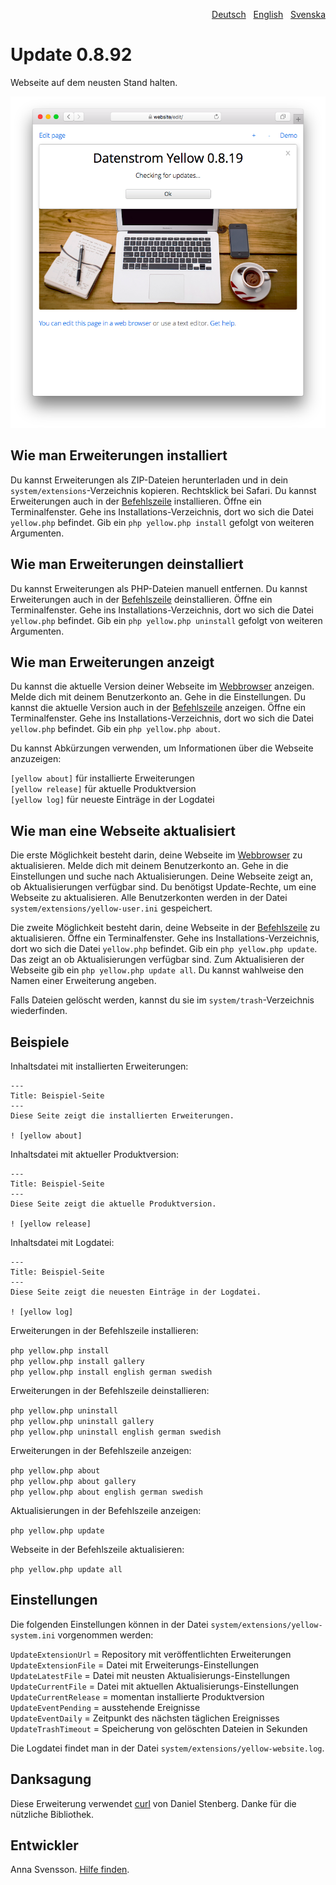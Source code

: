 <p align="right"><a href="README-de.md">Deutsch</a> &nbsp; <a href="README.md">English</a> &nbsp; <a href="README-sv.md">Svenska</a></p>

# Update 0.8.92

Webseite auf dem neusten Stand halten.

<p align="center"><img src="update-screenshot.png?raw=true" alt="Bildschirmfoto"></p>

## Wie man Erweiterungen installiert

Du kannst Erweiterungen als ZIP-Dateien herunterladen und in dein `system/extensions`-Verzeichnis kopieren. Rechtsklick bei Safari. Du kannst Erweiterungen auch in der [Befehlszeile](https://github.com/annaesvensson/yellow-command/tree/main/README-de.md) installieren. Öffne ein Terminalfenster. Gehe ins Installations-Verzeichnis, dort wo sich die Datei `yellow.php` befindet. Gib ein `php yellow.php install` gefolgt von weiteren Argumenten.

## Wie man Erweiterungen deinstalliert

Du kannst Erweiterungen als PHP-Dateien manuell entfernen. Du kannst Erweiterungen auch in der [Befehlszeile](https://github.com/annaesvensson/yellow-command/tree/main/README-de.md) deinstallieren. Öffne ein Terminalfenster. Gehe ins Installations-Verzeichnis, dort wo sich die Datei `yellow.php` befindet. Gib ein `php yellow.php uninstall` gefolgt von weiteren Argumenten.

## Wie man Erweiterungen anzeigt

Du kannst die aktuelle Version deiner Webseite im [Webbrowser](https://github.com/annaesvensson/yellow-edit/tree/main/README-de.md) anzeigen. Melde dich mit deinem Benutzerkonto an. Gehe in die Einstellungen. Du kannst die aktuelle Version auch in der [Befehlszeile](https://github.com/annaesvensson/yellow-command/tree/main/README-de.md) anzeigen. Öffne ein Terminalfenster. Gehe ins Installations-Verzeichnis, dort wo sich die Datei `yellow.php` befindet. Gib ein `php yellow.php about`. 

Du kannst Abkürzungen verwenden, um Informationen über die Webseite anzuzeigen:

`[yellow about]` für installierte Erweiterungen  
`[yellow release]` für aktuelle Produktversion  
`[yellow log]` für neueste Einträge in der Logdatei  

## Wie man eine Webseite aktualisiert

Die erste Möglichkeit besteht darin, deine Webseite im [Webbrowser](https://github.com/annaesvensson/yellow-edit/tree/main/README-de.md) zu aktualisieren. Melde dich mit deinem Benutzerkonto an. Gehe in die Einstellungen und suche nach Aktualisierungen. Deine Webseite zeigt an, ob Aktualisierungen verfügbar sind. Du benötigst Update-Rechte, um eine Webseite zu aktualisieren. Alle Benutzerkonten werden in der Datei `system/extensions/yellow-user.ini` gespeichert.

Die zweite Möglichkeit besteht darin, deine Webseite in der [Befehlszeile](https://github.com/annaesvensson/yellow-command/tree/main/README-de.md) zu aktualisieren. Öffne ein Terminalfenster. Gehe ins Installations-Verzeichnis, dort wo sich die Datei `yellow.php` befindet. Gib ein `php yellow.php update`. Das zeigt an ob Aktualisierungen verfügbar sind. Zum Aktualisieren der Webseite gib ein `php yellow.php update all`. Du kannst wahlweise den Namen einer Erweiterung angeben. 

Falls Dateien gelöscht werden, kannst du sie im `system/trash`-Verzeichnis wiederfinden.

## Beispiele

Inhaltsdatei mit installierten Erweiterungen:

    ---
    Title: Beispiel-Seite
    ---
    Diese Seite zeigt die installierten Erweiterungen.

    ! [yellow about]

Inhaltsdatei mit aktueller Produktversion:

    ---
    Title: Beispiel-Seite
    ---
    Diese Seite zeigt die aktuelle Produktversion.

    ! [yellow release]

Inhaltsdatei mit Logdatei:

    ---
    Title: Beispiel-Seite
    ---
    Diese Seite zeigt die neuesten Einträge in der Logdatei.

    ! [yellow log]

Erweiterungen in der Befehlszeile installieren:

`php yellow.php install`  
`php yellow.php install gallery`  
`php yellow.php install english german swedish`  

Erweiterungen in der Befehlszeile deinstallieren:

`php yellow.php uninstall`  
`php yellow.php uninstall gallery`  
`php yellow.php uninstall english german swedish`  

Erweiterungen in der Befehlszeile anzeigen:
 
`php yellow.php about`  
`php yellow.php about gallery`  
`php yellow.php about english german swedish`  

Aktualisierungen in der Befehlszeile anzeigen:
 
`php yellow.php update`  

Webseite in der Befehlszeile aktualisieren:
 
`php yellow.php update all`  

## Einstellungen

Die folgenden Einstellungen können in der Datei `system/extensions/yellow-system.ini` vorgenommen werden:

`UpdateExtensionUrl` = Repository mit veröffentlichten Erweiterungen  
`UpdateExtensionFile` = Datei mit Erweiterungs-Einstellungen  
`UpdateLatestFile` = Datei mit neusten Aktualisierungs-Einstellungen  
`UpdateCurrentFile` = Datei mit aktuellen Aktualisierungs-Einstellungen  
`UpdateCurrentRelease` = momentan installierte Produktversion  
`UpdateEventPending` = ausstehende Ereignisse  
`UpdateEventDaily` = Zeitpunkt des nächsten täglichen Ereignisses  
`UpdateTrashTimeout` = Speicherung von gelöschten Dateien in Sekunden  

Die Logdatei findet man in der Datei `system/extensions/yellow-website.log`.

## Danksagung

Diese Erweiterung verwendet [curl](https://github.com/curl/curl) von Daniel Stenberg. Danke für die nützliche Bibliothek.

## Entwickler

Anna Svensson. [Hilfe finden](https://datenstrom.se/de/yellow/help/).
